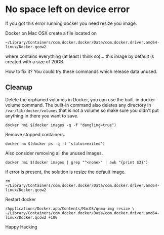 # No space left on device error

If you got this error running docker you need resize you image.

Docker on Mac OSX create a file located on 
```
~/Library/Containers/com.docker.docker/Data/com.docker.driver.amd64-linux/Docker.qcow2
``` 
where contains everything (at least I think so)... this image by default is created with a size of 20GB.

How to fix it?
You could try these commands which release data unused. 

## Cleanup
Delete the orphaned volumes in Docker, you can use the built-in docker volume command. The built-in command also deletes any directory in `/var/lib/docker/volumes` that is not a volume so make sure you didn't put anything in there you want to save.

```
docker rmi $(docker images -q -f "dangling=true")
```

Remove stopped containers.
```
docker rm $(docker ps -q -f 'status=exited')
```

Also consider removing all the unused Images.

```
docker rmi $(docker images | grep "^<none>" | awk "{print $3}")
```

if error is present, the solution is resize the default image.

```
rm ~/Library/Containers/com.docker.docker/Data/com.docker.driver.amd64-linux/Docker.qcow2
```

Restart docker


```
/Applications/Docker.app/Contents/MacOS/qemu-img resize \ 
~/Library/Containers/com.docker.docker/Data/com.docker.driver.amd64-linux/Docker.qcow2 +10G
```

Happy Hacking
